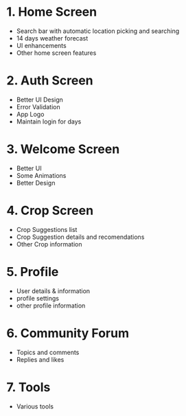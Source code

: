 # 1. Home Screen
- Search bar with automatic location picking and searching
- 14 days weather forecast 
- UI enhancements
- Other home screen features

# 2. Auth Screen
- Better UI Design
- Error Validation
- App Logo
- Maintain login for days

# 3. Welcome Screen
- Better UI
- Some Animations
- Better Design

# 4. Crop Screen
- Crop Suggestions list
- Crop Suggestion details and recomendations
- Other Crop information

# 5. Profile
- User details & information
- profile settings
- other profile information

# 6. Community Forum
- Topics and comments 
- Replies and likes

# 7. Tools
- Various tools